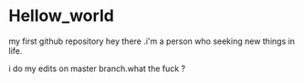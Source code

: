 # Hellow_world
my first github repository 
hey there .i'm a person who seeking new things in life.

i do my edits on master branch.what the fuck ?
